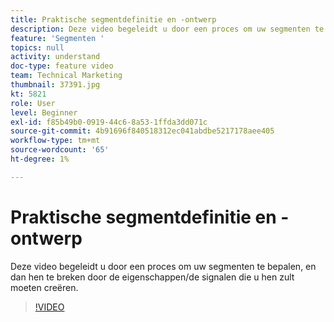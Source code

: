 ```yaml
---
title: Praktische segmentdefinitie en -ontwerp
description: Deze video begeleidt u door een proces om uw segmenten te bepalen, en dan hen te breken door de eigenschappen/de signalen die u hen zult moeten creëren.
feature: 'Segmenten '
topics: null
activity: understand
doc-type: feature video
team: Technical Marketing
thumbnail: 37391.jpg
kt: 5821
role: User
level: Beginner
exl-id: f85b49b0-0919-44c6-8a53-1ffda3dd071c
source-git-commit: 4b91696f840518312ec041abdbe5217178aee405
workflow-type: tm+mt
source-wordcount: '65'
ht-degree: 1%

---
```


# Praktische segmentdefinitie en -ontwerp

Deze video begeleidt u door een proces om uw segmenten te bepalen, en dan hen te breken door de eigenschappen/de signalen die u hen zult moeten creëren.

>[!VIDEO](https://video.tv.adobe.com/v/37391/?quality=12&learn=on)
